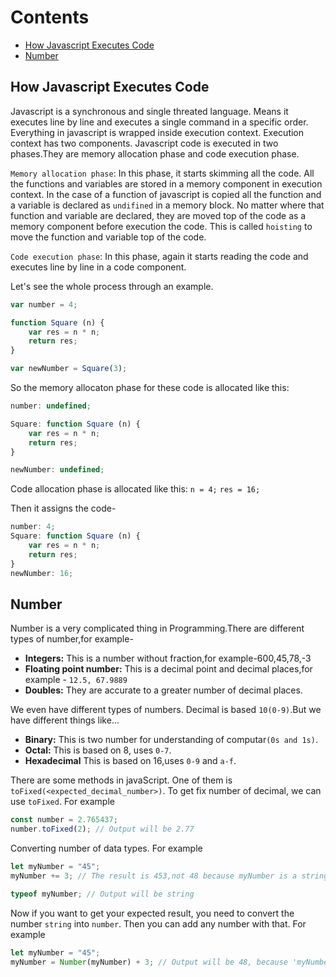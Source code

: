 # Contents
- [How Javascript Executes Code](#how-javascript-executes-code)
- [Number](#number)


## How Javascript Executes Code
Javascript is a synchronous and single threated language. Means it executes line by line and executes a single command in a specific order. Everything in javascript is wrapped inside execution context. Execution context has two components. Javascript code is executed in two phases.They are memory allocation phase and code execution phase.
        
`Memory allocation phase`: In this phase, it starts skimming all the code. All the functions and variables are stored in a memory component in execution context. In the case of a function of javascript is copied all the function  and a variable is declared as `undifined` in a memory block. No matter where that function and variable are declared, they are moved top of the code as a memory component before execution the code. This is called `hoisting` to move the function and variable top of the code.

`Code execution phase`: In this phase, again it starts reading the code and executes line by line in a code component.

Let's see the whole process through an example.

```js
var number = 4;

function Square (n) {
	var res = n * n;
	return res;
}

var newNumber = Square(3);
```

So the memory allocaton phase for these code is allocated like this:

```js
number: undefined;

Square: function Square (n) {
	var res = n * n;
	return res;
}

newNumber: undefined;
```

Code allocation phase is allocated like this:
`n = 4;`
`res = 16;`

Then it assigns the code-
```js
number: 4;
Square: function Square (n) {
	var res = n * n;
	return res;
}
newNumber: 16;
```

## Number
Number is a very complicated thing in Programming.There are different types of number,for example-
- **Integers:** This is a number without fraction,for example-600,45,78,-3
- **Floating point number:** This is a decimal point and decimal places,for example - `12.5, 67.9889`
- **Doubles:** They are accurate to a greater number of decimal places.

We even have different types of numbers. Decimal is based `10(0-9)`.But we have different things like...
- **Binary:** This is two number for understanding of computar`(0s and 1s)`.
- **Octal:** This is based on 8, uses `0-7`.
- **Hexadecimal** This is based on 16,uses `0-9` and `a-f`.
  
There are some methods in javaScript. One of them is `toFixed(<expected_decimal_number>)`. To get fix number of decimal, we can use `toFixed`. For example
```js
const number = 2.765437;
number.toFixed(2); // Output will be 2.77
```

Converting number of data types. For example
```js
let myNumber = "45";
myNumber += 3; // The result is 453,not 48 because myNumber is a string.

typeof myNumber; // Output will be string
```

Now if you want to get your expected result, you need to convert the number `string` into `number`. Then you can add any number with that. For example
```js
let myNumber = "45";
myNumber = Number(myNumber) + 3; // Output will be 48, because 'myNumber' has converted into Number before add operation.
```
